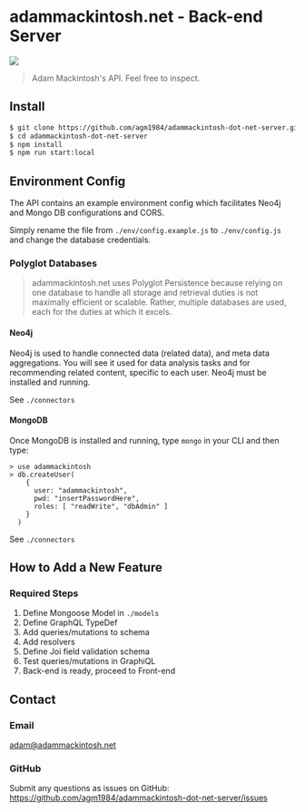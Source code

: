 # adammackintosh.net - Back-end Server
<img src="http://adammackintosh.net/adam-logo.png">

> Adam Mackintosh's API. Feel free to inspect.

## Install
``` bash
$ git clone https://github.com/agm1984/adammackintosh-dot-net-server.git
$ cd adammackintosh-dot-net-server
$ npm install
$ npm run start:local
```

## Environment Config
The API contains an example environment config which facilitates Neo4j and Mongo DB configurations and CORS.

Simply rename the file from `./env/config.example.js` to `./env/config.js` and change the database credentials.

### Polyglot Databases
> adammackintosh.net uses Polyglot Persistence because relying on one database to handle all storage and retrieval duties is not maximally efficient or scalable. Rather, multiple databases are used, each for the duties at which it excels.

#### Neo4j
Neo4j is used to handle connected data (related data), and meta data aggregations. You will see it used for data analysis tasks and for recommending related content, specific to each user. Neo4j must be installed and running.

See `./connectors`

#### MongoDB
Once MongoDB is installed and running, type `mongo` in your CLI and then type:
```
> use adammackintosh
> db.createUser(
    {
      user: "adammackintosh",
      pwd: "insertPasswordHere",
      roles: [ "readWrite", "dbAdmin" ]
    }
  )
```
See `./connectors`


## How to Add a New Feature

### Required Steps
1. Define Mongoose Model in `./models`
2. Define GraphQL TypeDef
3. Add queries/mutations to schema
4. Add resolvers
5. Define Joi field validation schema
6. Test queries/mutations in GraphiQL
7. Back-end is ready, proceed to Front-end

## Contact

### Email
adam@adammackintosh.net

### GitHub

Submit any questions as issues on GitHub: https://github.com/agm1984/adammackintosh-dot-net-server/issues